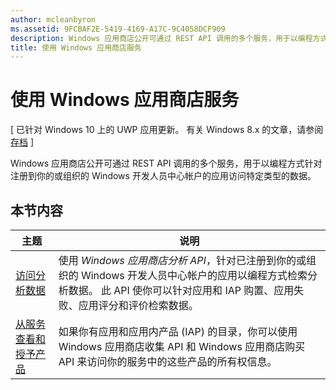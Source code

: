 ```yaml
---
author: mcleanbyron
ms.assetid: 9FCBAF2E-5419-4169-A17C-9C4058DCF909
description: Windows 应用商店公开可通过 REST API 调用的多个服务，用于以编程方式针对注册到你的或组织的 Windows 开发人员中心帐户的应用访问特定类型的数据。
title: 使用 Windows 应用商店服务
---
```


# 使用 Windows 应用商店服务


\[ 已针对 Windows 10 上的 UWP 应用更新。 有关 Windows 8.x 的文章，请参阅[存档](http://go.microsoft.com/fwlink/p/?linkid=619132) \]

Windows 应用商店公开可通过 REST API 调用的多个服务，用于以编程方式针对注册到你的或组织的 Windows 开发人员中心帐户的应用访问特定类型的数据。

## 本节内容


| 主题                                                                                                       | 说明                 |
|-------------------------------------------------------------------------------------------------------------|-----------------------------|
| [访问分析数据](access-analytics-data-using-windows-store-services.md) | 使用 <em>Windows 应用商店分析 API</em>，针对已注册到你的或组织的 Windows 开发人员中心帐户的应用以编程方式检索分析数据。 此 API 使你可以针对应用和 IAP 购置、应用失败、应用评分和评价检索数据。 |
| [从服务查看和授予产品](view-and-grant-products-from-a-service.md)  | 如果你有应用和应用内产品 (IAP) 的目录，你可以使用 Windows 应用商店收集 API 和 Windows 应用商店购买 API 来访问你的服务中的这些产品的所有权信息。  |



 

 

 


<!--HONumber=May16_HO2-->


